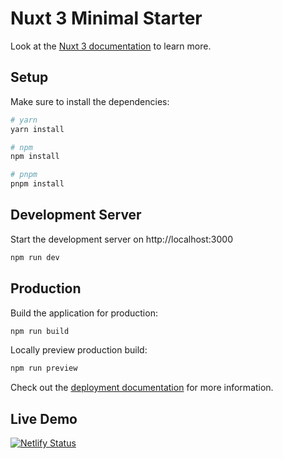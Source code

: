 # Nuxt 3 Minimal Starter

Look at the [Nuxt 3 documentation](https://nuxt.com/docs/getting-started/introduction) to learn more.

## Setup

Make sure to install the dependencies:

```bash
# yarn
yarn install

# npm
npm install

# pnpm
pnpm install
```

## Development Server

Start the development server on http://localhost:3000

```bash
npm run dev
```

## Production

Build the application for production:

```bash
npm run build
```

Locally preview production build:

```bash
npm run preview
```

Check out the [deployment documentation](https://nuxt.com/docs/getting-started/deployment) for more information.

## Live Demo

[![Netlify Status](https://api.netlify.com/api/v1/badges/b9075c95-3ea5-4dd7-b0af-b83f886d1ffc/deploy-status)](https://app.netlify.com/sites/quiet-medovik-a35674/deploys)
